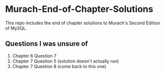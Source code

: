# Murach-End-of-Chapter-Solutions
This repo includes the end of chapter solutions to Murach's Second Edition of MySQL.

## Questions I was unsure of
1. Chapter 6 Question 7
2. Chapter 7 Question 5 (solution doesn't actually run)
3. Chapter 7 Question 8 (come back to this one)
